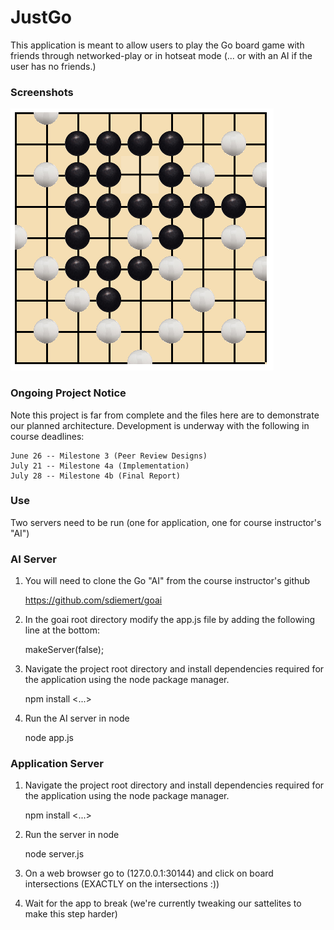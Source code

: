 # JustGo

This application is meant to allow users to play the Go board game
with friends through networked-play or in hotseat mode 
(... or with an AI if the user has no friends.)

### Screenshots

![Screenshots](/doc/gameplay.png)

### Ongoing Project Notice
Note this project is far from complete and the files here are to demonstrate our 
planned architecture. Development is underway with the following in course deadlines: 

    June 26 -- Milestone 3 (Peer Review Designs)
    July 21 -- Milestone 4a (Implementation)
    July 28 -- Milestone 4b (Final Report) 

### Use

Two servers need to be run (one for application, one for course instructor's "AI")

### AI Server

1. You will need to clone the Go "AI" from the course instructor's github  
    
    https://github.com/sdiemert/goai

2. In the goai root directory modify the app.js file by adding the following line at the bottom:

    makeServer(false);

3. Navigate the project root directory and install dependencies required for the application
   using the node package manager.

    npm install <...>

4. Run the AI server in node

    node app.js

### Application Server

1. Navigate the project root directory and install dependencies required for the application
using the node package manager.

    npm install <...>

2. Run the server in node

    node server.js

3. On a web browser go to (127.0.0.1:30144) and click on board intersections (EXACTLY on the intersections :))

4. Wait for the app to break (we're currently tweaking our sattelites to make this step harder)



